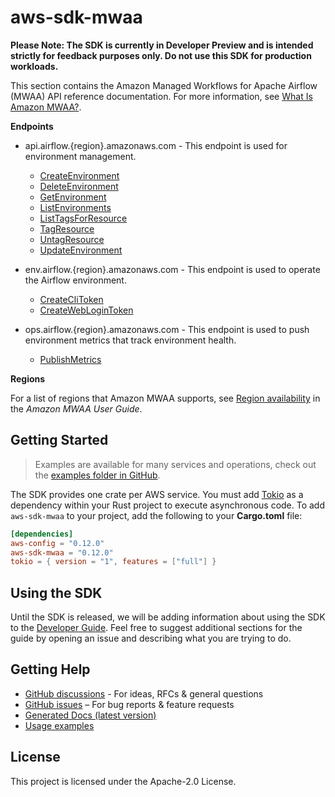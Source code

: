 # aws-sdk-mwaa

**Please Note: The SDK is currently in Developer Preview and is intended strictly for
feedback purposes only. Do not use this SDK for production workloads.**

This section contains the Amazon Managed Workflows for Apache Airflow (MWAA) API reference documentation. For more information, see [What Is Amazon MWAA?](https://docs.aws.amazon.com/mwaa/latest/userguide/what-is-mwaa.html).

__Endpoints__
  - api.airflow.{region}.amazonaws.com - This endpoint is used for environment management.
    - [CreateEnvironment](https://docs.aws.amazon.com/mwaa/latest/API/API_CreateEnvironment.html)
    - [DeleteEnvironment](https://docs.aws.amazon.com/mwaa/latest/API/API_DeleteEnvironment.html)
    - [GetEnvironment](https://docs.aws.amazon.com/mwaa/latest/API/API_GetEnvironment.html)
    - [ListEnvironments](https://docs.aws.amazon.com/mwaa/latest/API/API_ListEnvironments.html)
    - [ListTagsForResource](https://docs.aws.amazon.com/mwaa/latest/API/API_ListTagsForResource.html)
    - [TagResource](https://docs.aws.amazon.com/mwaa/latest/API/API_TagResource.html)
    - [UntagResource](https://docs.aws.amazon.com/mwaa/latest/API/API_UntagResource.html)
    - [UpdateEnvironment](https://docs.aws.amazon.com/mwaa/latest/API/API_UpdateEnvironment.html)

  - env.airflow.{region}.amazonaws.com - This endpoint is used to operate the Airflow environment.
    - [CreateCliToken](https://docs.aws.amazon.com/mwaa/latest/API/API_CreateCliToken.html )
    - [CreateWebLoginToken](https://docs.aws.amazon.com/mwaa/latest/API/API_CreateWebLoginToken.html)

  - ops.airflow.{region}.amazonaws.com - This endpoint is used to push environment metrics that track environment health.
    - [PublishMetrics](https://docs.aws.amazon.com/mwaa/latest/API/API_PublishMetrics.html )

__Regions__

For a list of regions that Amazon MWAA supports, see [Region availability](https://docs.aws.amazon.com/mwaa/latest/userguide/what-is-mwaa.html#regions-mwaa) in the _Amazon MWAA User Guide_.

## Getting Started

> Examples are available for many services and operations, check out the
> [examples folder in GitHub](https://github.com/awslabs/aws-sdk-rust/tree/main/examples).

The SDK provides one crate per AWS service. You must add [Tokio](https://crates.io/crates/tokio)
as a dependency within your Rust project to execute asynchronous code. To add `aws-sdk-mwaa` to
your project, add the following to your **Cargo.toml** file:

```toml
[dependencies]
aws-config = "0.12.0"
aws-sdk-mwaa = "0.12.0"
tokio = { version = "1", features = ["full"] }
```

## Using the SDK

Until the SDK is released, we will be adding information about using the SDK to the
[Developer Guide](https://docs.aws.amazon.com/sdk-for-rust/latest/dg/welcome.html). Feel free to suggest
additional sections for the guide by opening an issue and describing what you are trying to do.

## Getting Help

* [GitHub discussions](https://github.com/awslabs/aws-sdk-rust/discussions) - For ideas, RFCs & general questions
* [GitHub issues](https://github.com/awslabs/aws-sdk-rust/issues/new/choose) – For bug reports & feature requests
* [Generated Docs (latest version)](https://awslabs.github.io/aws-sdk-rust/)
* [Usage examples](https://github.com/awslabs/aws-sdk-rust/tree/main/examples)

## License

This project is licensed under the Apache-2.0 License.


